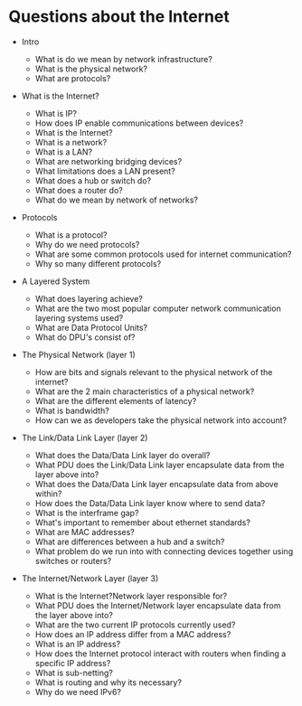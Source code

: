 # Questions about the Internet

- Intro
  - What is do we mean by network infrastructure?
  - What is the physical network?
  - What are protocols?

- What is the Internet?
  - What is IP?
  - How does IP enable communications between devices?
  - What is the Internet?
  - What is a network?
  - What is a LAN?
  - What are networking bridging devices?
  - What limitations does a LAN present?
  - What does a hub or switch do?
  - What does a router do?
  - What do we mean by network of networks?

- Protocols
  - What is a protocol?
  - Why do we need protocols?
  - What are some common protocols used for internet communication?
  - Why so many different protocols?

- A Layered System
  - What does layering achieve?
  - What are the two most popular computer network communication layering systems used?
  - What are Data Protocol Units?
  - What do DPU's consist of?

- The Physical Network (layer 1)
  - How are bits and signals relevant to the physical network of the internet?
  - What are the 2 main characteristics of a physical network?
  - What are the different elements of latency?
  - What is bandwidth?
  - How can we as developers take the physical network into account?

- The Link/Data Link Layer (layer 2)
  - What does the Data/Data Link layer do overall?
  - What PDU does the Link/Data Link layer encapsulate data from the layer above into?
  - What does the Data/Data Link layer encapsulate data from above within?
  - How does the Data/Data Link layer know where to send data?
  - What is the interframe gap?
  - What's important to remember about ethernet standards?
  - What are MAC addresses?
  - What are differences between a hub and a switch?
  - What problem do we run into with connecting devices together using switches or routers?

- The Internet/Network Layer (layer 3)
  - What is the Internet?Network layer responsible for?
  - What PDU does the Internet/Network layer encapsulate data from the layer above into?
  - What are the two current IP protocols currently used?
  - How does an IP address differ from a MAC address?
  - What is an IP address?
  - How does the Internet protocol interact with routers when finding a specific IP address?
  - What is sub-netting?
  - What is routing and why its necessary?
  - Why do we need IPv6?

